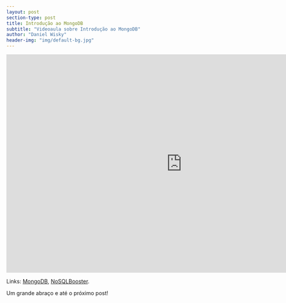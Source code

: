 ```yaml
---
layout: post
section-type: post
title: Introdução ao MongoDB
subtitle: "Videoaula sobre Introdução ao MongoDB"
author: "Daniel Wisky"
header-img: "img/default-bg.jpg"
---
```


<iframe width="917" height="573" src="https://www.youtube.com/embed/yt1mguYLjEo" frameborder="0" allow="accelerometer; autoplay; encrypted-media; gyroscope; picture-in-picture" allowfullscreen></iframe>

Links:
<a href="https://www.mongodb.com/" target="\_blank">MongoDB</a>,
<a href="https://nosqlbooster.com/" target="\_blank">NoSQLBooster</a>.

Um grande abraço e até o próximo post!

